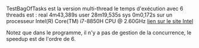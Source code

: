 TestBagOfTasks est la version multi-thread le temps d'exécution avec 6 threads est :
real	4m43,389s
user	28m19,535s
sys	0m0,172s
sur un processeur Intel(R) Core(TM) i7-8850H CPU @ 2.60GHz
[lien sur le site Intel](https://www.intel.fr/content/www/fr/fr/products/processors/core/core-vpro/i7-8850h.html)


Notez que dans le programme, il n'y a pas de gestion de la concurrence, le speedup est de l'ordre de 6.
